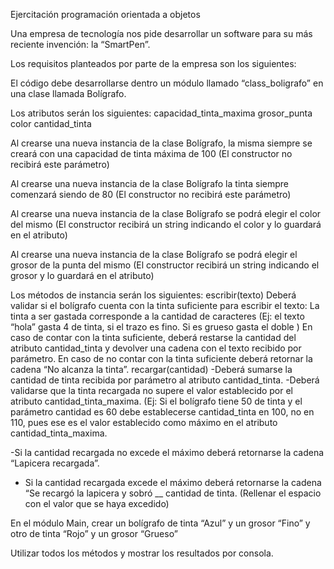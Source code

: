 Ejercitación programación orientada a objetos

Una empresa de tecnología nos pide desarrollar un software para su más reciente invención: la “SmartPen”.

Los requisitos planteados por parte de la empresa son los siguientes:

El código debe desarrollarse dentro un módulo llamado “class_boligrafo” en una clase llamada Bolígrafo.

Los atributos serán los siguientes:
capacidad_tinta_maxima
grosor_punta
color
cantidad_tinta

Al crearse una nueva instancia de la clase Bolígrafo, la misma siempre se creará con una capacidad de tinta máxima de 100 (El constructor no recibirá este parámetro)

Al crearse una nueva instancia de la clase Bolígrafo la tinta siempre comenzará siendo de 80 (El constructor no recibirá este parámetro)

Al crearse una nueva instancia de la clase Bolígrafo se podrá elegir el color del mismo (El constructor recibirá un string indicando el color y lo guardará en el atributo)

Al crearse una nueva instancia de la clase Bolígrafo se podrá elegir el grosor de la punta del mismo (El constructor recibirá un string indicando el grosor y lo guardará en el atributo)

Los métodos de instancia serán los siguientes:
escribir(texto)
Deberá validar si el bolígrafo cuenta con la tinta suficiente para escribir el texto: La tinta a ser gastada corresponde a la cantidad de caracteres (Ej: el texto “hola” gasta 4 de tinta, si el trazo es fino. Si es grueso gasta el doble )
En caso de contar con la tinta suficiente, deberá restarse la cantidad del atributo cantidad_tinta y devolver una cadena con el texto recibido por parámetro.
En caso de no contar con la tinta suficiente deberá retornar la cadena “No alcanza la tinta”.
recargar(cantidad)
-Deberá sumarse la cantidad de tinta recibida por parámetro al atributo cantidad_tinta.
-Deberá validarse que la tinta recargada no supere el valor establecido por el atributo cantidad_tinta_maxima. (Ej: Si el bolígrafo tiene 50 de tinta y el parámetro cantidad es 60 debe establecerse cantidad_tinta en 100, no en 110, pues ese es el valor establecido como máximo en el atributo cantidad_tinta_maxima.

-Si la cantidad recargada no excede el máximo deberá retornarse la cadena “Lapicera recargada”.

- Si la cantidad recargada excede el máximo deberá retornarse la cadena “Se recargó la lapicera y sobró \_\_ cantidad de tinta. (Rellenar el espacio con el valor que se haya excedido)

En el módulo Main, crear un bolígrafo de tinta “Azul” y un grosor “Fino” y otro de tinta “Rojo” y un grosor “Grueso”

Utilizar todos los métodos y mostrar los resultados por consola.
